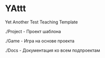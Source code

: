 # YAttt
Yet Another Test Teaching Template

./Project - Проект шаблона

./Game - Игра на основе проекта

./Docs - Документация ко всем подпроектам
